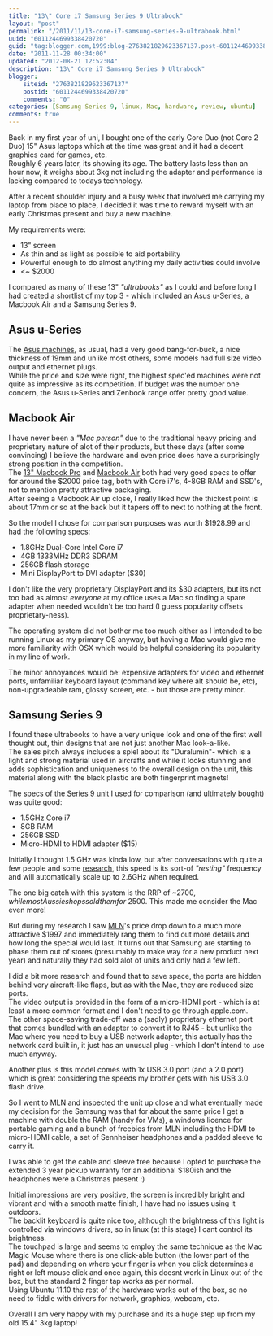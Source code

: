 ```yaml
---
title: "13\" Core i7 Samsung Series 9 Ultrabook"
layout: "post"
permalink: "/2011/11/13-core-i7-samsung-series-9-ultrabook.html"
uuid: "6011244699338420720"
guid: "tag:blogger.com,1999:blog-2763821829623367137.post-6011244699338420720"
date: "2011-11-28 00:34:00"
updated: "2012-08-21 12:52:04"
description: "13\" Core i7 Samsung Series 9 Ultrabook"
blogger:
    siteid: "2763821829623367137"
    postid: "6011244699338420720"
    comments: "0"
categories: [Samsung Series 9, linux, Mac, hardware, review, ubuntu]
comments: true
---
```


Back in my first year of uni, I bought one of the early Core Duo (not Core 2 Duo) 15" Asus laptops which at the time was great and it had a decent graphics card for games, etc.  
Roughly 6 years later, its showing its age. The battery lasts less than an hour now, it weighs about 3kg not including the adapter and performance is lacking compared to todays technology.

After a recent shoulder injury and a busy week that involved me carrying my laptop from place to place, I decided it was time to reward myself with an early Christmas present and buy a new machine.

My requirements were:

- 13" screen
- As thin and as light as possible to aid portability
- Powerful enough to do almost anything my daily activities could involve
- &lt;~ $2000

I compared as many of these 13" _"ultrabooks"_ as I could and before long I had created a shortlist of my top 3 - which included an Asus u-Series, a Macbook Air and a Samsung Series 9.


Asus u-Series
-------------

The [Asus machines](http://www.asus.com.au/Notebooks/Superior_Mobility/U36SD/#specifications), as usual, had a very good bang-for-buck, a nice thickness of 19mm and unlike most others, some models had full size video output and ethernet plugs.  
While the price and size were right, the highest spec'ed machines were not quite as impressive as its competition. If budget was the number one concern, the Asus u-Series and Zenbook range offer pretty good value.


Macbook Air
-----------

I have never been a _"Mac person"_ due to the traditional heavy pricing and proprietary nature of alot of their products, but these days (after some convincing) I believe the hardware and even price does have a surprisingly strong position in the competition.  
The [13" Macbook Pro](http://store.apple.com/au/browse/home/shop_mac/family/macbook_pro) and [Macbook Air](http://www.apple.com/au/macbookair/specs.html) both had very good specs to offer for around the $2000 price tag, both with Core i7's, 4-8GB RAM and SSD's, not to mention pretty attractive packaging.  
After seeing a Macbook Air up close, I really liked how the thickest point is about 17mm or so at the back but it tapers off to next to nothing at the front.

So the model I chose for comparison purposes was worth $1928.99 and had the following specs:

- 1.8GHz Dual-Core Intel Core i7
- 4GB 1333MHz DDR3 SDRAM
- 256GB flash storage
- Mini DisplayPort to DVI adapter ($30)


I don't like the very proprietary DisplayPort and its $30 adapters, but its not too bad as almost _everyone_ at my office uses a Mac so finding a spare adapter when needed wouldn't be too hard (I guess popularity offsets proprietary-ness).

The operating system did not bother me too much either as I intended to be running Linux as my primary OS anyway, but having a Mac would give me more familiarity with OSX which would be helpful considering its popularity in my line of work.

The minor annoyances would be: expensive adapters for video and ethernet ports, unfamiliar keyboard layout (command key where alt should be, etc), non-upgradeable ram, glossy screen, etc. - but those are pretty minor.


Samsung Series 9
----------------

I found these ultrabooks to have a very unique look and one of the first well thought out, thin designs that are not just another Mac look-a-like.  
The sales pitch always includes a spiel about its "Duralumin"- which is a light and strong material used in aircrafts and while it looks stunning and adds sophistication and uniqueness to the overall design on the unit, this material along with the black plastic are both fingerprint magnets!

The [specs of the Series 9 unit](http://www.samsung.com/au/consumer/pc-peripherals/notebook-pc/thin-light/NP900X3A-A03AU/index.idx?pagetype=prd_detail&amp;tab=specification) I used for comparison (and ultimately bought) was quite good:

- 1.5GHz Core i7
- 8GB RAM
- 256GB SSD
- Micro-HDMI to HDMI adapter ($15)

Initially I thought 1.5 GHz was kinda low, but after conversations with quite a few people and some [research](http://ark.intel.com/compare/54616), this speed is its sort-of _"resting"_ frequency and will automatically scale up to 2.6GHz when required.

The one big catch with this system is the RRP of ~$2700, while most Aussie shops sold them for ~$2500. This made me consider the Mac even more!

But during my research I saw [MLN](https://www.mln.com.au/)'s price drop down to a much more attractive $1997 and immediately rang them to find out more details and how long the special would last. It turns out that Samsung are starting to phase them out of stores (presumably to make way for a new product next year) and naturally they had sold alot of units and only had a few left.

I did a bit more research and found that to save space, the ports are hidden behind very aircraft-like flaps, but as with the Mac, they are reduced size ports.  
The video output is provided in the form of a micro-HDMI port - which is at least a more common format and I don't need to go through apple.com.  
The other space-saving trade-off was a (sadly) proprietary ethernet port that comes bundled with an adapter to convert it to RJ45 - but unlike the Mac where you need to buy a USB network adapter, this actually has the network card built in, it just has an unusual plug - which I don't intend to use much anyway.

Another plus is this model comes with 1x USB 3.0 port (and a 2.0 port) which is great considering the speeds my brother gets with his USB 3.0 flash drive.

So I went to MLN and inspected the unit up close and what eventually made my decision for the Samsung was that for about the same price I get a machine with double the RAM (handy for VMs), a windows licence for portable gaming and a bunch of freebies from MLN including the HDMI to micro-HDMI cable, a set of Sennheiser headphones and a padded sleeve to carry it.

I was able to get the cable and sleeve free because I opted to purchase the extended 3 year pickup warranty for an additional $180ish and the headphones were a Christmas present :)

Initial impressions are very positive, the screen is incredibly bright and vibrant and with a smooth matte finish, I have had no issues using it outdoors.  
The backlit keyboard is quite nice too, although the brightness of this light is controlled via windows drivers, so in linux (at this stage) I cant control its brightness.  
The touchpad is large and seems to employ the same technique as the Mac Magic Mouse where there is one click-able button (the lower part of the pad) and depending on where your finger is when you click determines a right or left mouse click and once again, this doesnt work in Linux out of the box, but the standard 2 finger tap works as per normal.  
Using Ubuntu 11.10 the rest of the hardware works out of the box, so no need to fiddle with drivers for network, graphics, webcam, etc.

Overall I am very happy with my purchase and its a huge step up from my old 15.4" 3kg laptop!
